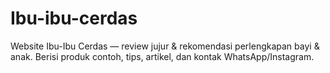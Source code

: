 # Ibu-ibu-cerdas
Website Ibu-Ibu Cerdas — review jujur &amp; rekomendasi perlengkapan bayi &amp; anak.  Berisi produk contoh, tips, artikel, dan kontak WhatsApp/Instagram.
